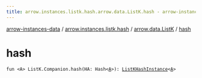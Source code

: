 ```yaml
---
title: arrow.instances.listk.hash.arrow.data.ListK.hash - arrow-instances-data
---
```


[arrow-instances-data](../../index.html) / [arrow.instances.listk.hash](../index.html) / [arrow.data.ListK](index.html) / [hash](./hash.html)

# hash

`fun <A> ListK.Companion.hash(HA: Hash<`[`A`](hash.html#A)`>): `[`ListKHashInstance`](../../arrow.instances/-list-k-hash-instance/index.html)`<`[`A`](hash.html#A)`>`